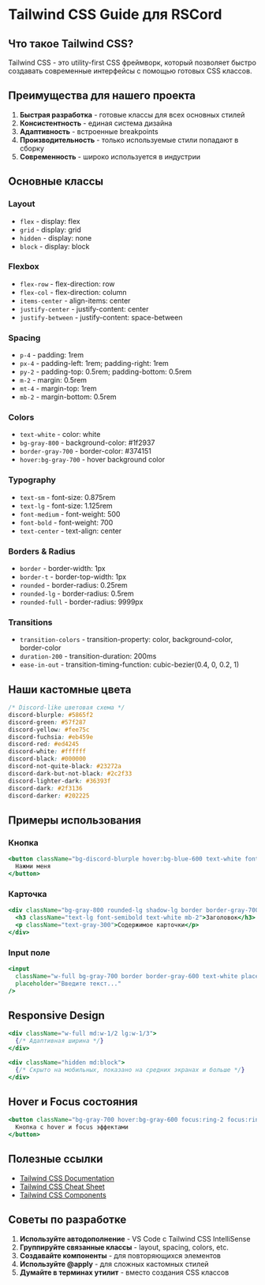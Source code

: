 # Tailwind CSS Guide для RSCord

## Что такое Tailwind CSS?

Tailwind CSS - это utility-first CSS фреймворк, который позволяет быстро создавать современные интерфейсы с помощью готовых CSS классов.

## Преимущества для нашего проекта

1. **Быстрая разработка** - готовые классы для всех основных стилей
2. **Консистентность** - единая система дизайна
3. **Адаптивность** - встроенные breakpoints
4. **Производительность** - только используемые стили попадают в сборку
5. **Современность** - широко используется в индустрии

## Основные классы

### Layout
- `flex` - display: flex
- `grid` - display: grid
- `hidden` - display: none
- `block` - display: block

### Flexbox
- `flex-row` - flex-direction: row
- `flex-col` - flex-direction: column
- `items-center` - align-items: center
- `justify-center` - justify-content: center
- `justify-between` - justify-content: space-between

### Spacing
- `p-4` - padding: 1rem
- `px-4` - padding-left: 1rem; padding-right: 1rem
- `py-2` - padding-top: 0.5rem; padding-bottom: 0.5rem
- `m-2` - margin: 0.5rem
- `mt-4` - margin-top: 1rem
- `mb-2` - margin-bottom: 0.5rem

### Colors
- `text-white` - color: white
- `bg-gray-800` - background-color: #1f2937
- `border-gray-700` - border-color: #374151
- `hover:bg-gray-700` - hover background color

### Typography
- `text-sm` - font-size: 0.875rem
- `text-lg` - font-size: 1.125rem
- `font-medium` - font-weight: 500
- `font-bold` - font-weight: 700
- `text-center` - text-align: center

### Borders & Radius
- `border` - border-width: 1px
- `border-t` - border-top-width: 1px
- `rounded` - border-radius: 0.25rem
- `rounded-lg` - border-radius: 0.5rem
- `rounded-full` - border-radius: 9999px

### Transitions
- `transition-colors` - transition-property: color, background-color, border-color
- `duration-200` - transition-duration: 200ms
- `ease-in-out` - transition-timing-function: cubic-bezier(0.4, 0, 0.2, 1)

## Наши кастомные цвета

```css
/* Discord-like цветовая схема */
discord-blurple: #5865f2
discord-green: #57f287
discord-yellow: #fee75c
discord-fuchsia: #eb459e
discord-red: #ed4245
discord-white: #ffffff
discord-black: #000000
discord-not-quite-black: #23272a
discord-dark-but-not-black: #2c2f33
discord-lighter-dark: #36393f
discord-dark: #2f3136
discord-darker: #202225
```

## Примеры использования

### Кнопка
```jsx
<button className="bg-discord-blurple hover:bg-blue-600 text-white font-medium py-2 px-4 rounded-md transition-colors duration-200">
  Нажми меня
</button>
```

### Карточка
```jsx
<div className="bg-gray-800 rounded-lg shadow-lg border border-gray-700 p-4">
  <h3 className="text-lg font-semibold text-white mb-2">Заголовок</h3>
  <p className="text-gray-300">Содержимое карточки</p>
</div>
```

### Input поле
```jsx
<input 
  className="w-full bg-gray-700 border border-gray-600 text-white placeholder-gray-400 rounded px-3 py-2 focus:outline-none focus:ring-2 focus:ring-discord-blurple focus:border-transparent"
  placeholder="Введите текст..."
/>
```

## Responsive Design

```jsx
<div className="w-full md:w-1/2 lg:w-1/3">
  {/* Адаптивная ширина */}
</div>

<div className="hidden md:block">
  {/* Скрыто на мобильных, показано на средних экранах и больше */}
</div>
```

## Hover и Focus состояния

```jsx
<button className="bg-gray-700 hover:bg-gray-600 focus:ring-2 focus:ring-discord-blurple focus:outline-none">
  Кнопка с hover и focus эффектами
</button>
```

## Полезные ссылки

- [Tailwind CSS Documentation](https://tailwindcss.com/docs)
- [Tailwind CSS Cheat Sheet](https://nerdcave.com/tailwind-cheat-sheet)
- [Tailwind CSS Components](https://tailwindui.com/)

## Советы по разработке

1. **Используйте автодополнение** - VS Code с Tailwind CSS IntelliSense
2. **Группируйте связанные классы** - layout, spacing, colors, etc.
3. **Создавайте компоненты** - для повторяющихся элементов
4. **Используйте @apply** - для сложных кастомных стилей
5. **Думайте в терминах утилит** - вместо создания CSS классов
